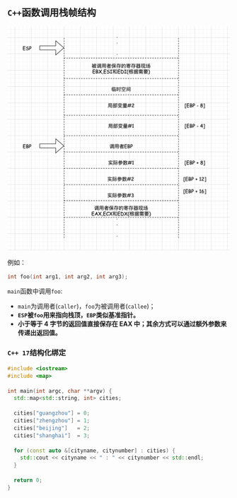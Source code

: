 ## `C++`函数调用栈帧结构

![`C++`函数调用栈帧](./images/C++栈帧.png)

例如：

```cpp
int foo(int arg1, int arg2, int arg3);
```

`main`函数中调用`foo`:

- `main`为调用者(`caller`)，`foo`为被调用者(`callee`)；
- **`ESP`被`foo`用来指向栈顶，`EBP`类似基准指针。**
- **小于等于 4 字节的返回值直接保存在 EAX 中；其余方式可以通过额外参数来传递出返回值。**

### `C++ 17`结构化绑定

```cpp
#include <iostream>
#include <map>

int main(int argc, char **argv) {
  std::map<std::string, int> cities;

  cities["guangzhou"] = 0;
  cities["zhengzhou"] = 1;
  cities["beijing"]   = 2;
  cities["shanghai"]  = 3;

  for (const auto &[cityname, citynumber] : cities) {
    std::cout << cityname << " : " << citynumber << std::endl;
  }

  return 0;
}

```

